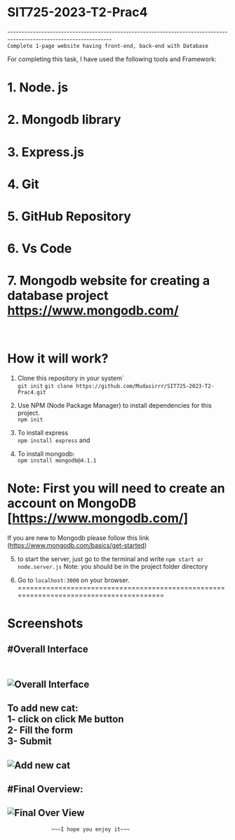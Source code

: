 # SIT725-2023-T2-Prac4
-------------------------------------------------------------------------------------------------------------------<br>
```Complete 1-page website having front-end, back-end with Database```

For completing this task, I have used the following tools and Framework:<br>
   # 1. Node. js<br>
   # 2. Mongodb library<br>
   # 3. Express.js <br>
   # 4. Git<br>
   # 5. GitHub Repository<br>
   # 6. Vs Code<br>
   # 7. Mongodb website for creating a database project https://www.mongodb.com/
<br>
   
# How it will work?

1. Clone this repository in your system`<br>
   ```git init```
    ```git clone https://github.com/Mudasirrr/SIT725-2023-T2-Prac4.git```

2. Use NPM (Node Package Manager) to install dependencies for this project. <br>
   ```npm init```
3. To install express  <br>
```npm install express``` and <br>

4. To install mongodb: <br>
```npm install mongodb@4.1.1```<br>

# Note: First you will need to create an account on MongoDB [https://www.mongodb.com/]
If you are new to Mongodb please follow this link (https://www.mongodb.com/basics/get-started)
 
5. to start the server, just go to the terminal and write ```npm start or node.server.js```
   Note: you should be in the project folder directory

6. Go to `localhost:3000` on your browser. <br>
 =======================================================================================
# Screenshots
#Overall Interface<br><br>
-------
![Overall Interface](https://github.com/Mudasirrr/SIT725-2023-T2-Prac4/blob/master/Screenshots/Overal%20Output.PNG)
--------------
To add new cat:<br>
1- click on click Me button<br>
2- Fill the form<br>
3- Submit<br>
------
![Add new cat](https://github.com/Mudasirrr/SIT725-2023-T2-Prac4/blob/master/Screenshots/form%20submition.PNG)<br>
-----
#Final Overview:<br>
----
![Final Over View](https://github.com/Mudasirrr/SIT725-2023-T2-Prac4/blob/master/Screenshots/complete%20ov.PNG)<br>
------


                  ~~~I hope you enjoy it~~~

